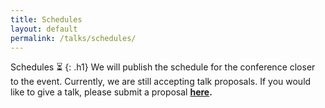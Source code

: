 ```yaml
---
title: Schedules
layout: default
permalink: /talks/schedules/
---
```


Schedules ⏳
{: .h1}
We will publish the schedule for the conference closer to the event. 
Currently, we are still accepting talk proposals. If you would like to give a talk, please submit a proposal **[here](/talks/).**